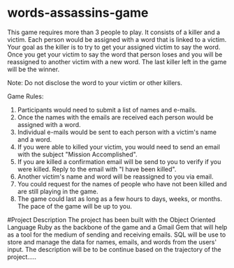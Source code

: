 # words-assassins-game
This game requires more than 3 people to play. It consists of a killer and a victim. Each person would be assigned with a word that is linked to a victim. Your goal as the killer is to try to get your assigned victim to say the word. Once you get your victim to say the word that person loses and you will be reassigned to another victim with a new word. The last killer left in the game will be the winner.

Note: Do not disclose the word to your victim or other killers. </br>

Game Rules: </br>
1. Participants would need to submit a list of names and e-mails. </br>
2. Once the names with the emails are received each person would be assigned with a word. </br>
3. Individual e-mails would be sent to each person with a victim's name and a word. </br>
4. If you were able to killed your victim, you would need to send an email with the subject "Mission Accomplished".  </br>
5. If you are killed a confirmation email will be send to you to verify if you were killed. Reply to the email with "I have been killed". </br>
6. Another victim's name and word will be reassigned to you via email. </br>
7. You could request for the names of people who have not been killed and are still playing in the game. </br>
8. The game could last as long as a few hours to days, weeks, or months. The pace of the game will be up to you. </br>

#Project Description
The project has been built with the Object Oriented Language Ruby as the backbone of the game and a Gmail Gem that will help as a tool for the medium of sending and receiving emails. SQL will be use to store and manage the data for names, emails, and words from the users' input. The description will be to be continue based on the trajectory of the project.....
